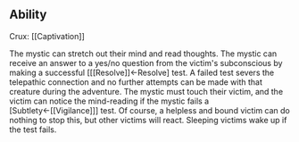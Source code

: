 ## Ability
Crux: [[Captivation]]

The mystic can stretch out their mind and read thoughts. The mystic can receive an answer to a yes/no question from the victim's subconscious by making a successful \[[[Resolve]]←Resolve\] test. A failed test severs the telepathic connection and no further attempts can be made with that creature during the adventure. The mystic must touch their victim, and the victim can notice the mind-reading if the mystic fails a \[Subtlety←[[Vigilance]]\] test. Of course, a helpless and bound victim can do nothing to stop this, but other victims will react. Sleeping victims wake up if the test fails.